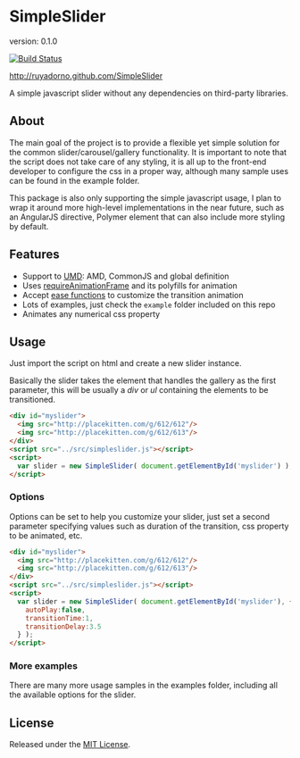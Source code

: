 SimpleSlider
============

version: 0.1.0

[![Build Status](https://travis-ci.org/ruyadorno/SimpleSlider.png?branch=develop)](https://travis-ci.org/ruyadorno/SimpleSlider)

http://ruyadorno.github.com/SimpleSlider

A simple javascript slider without any dependencies on third-party libraries.


## About

The main goal of the project is to provide a flexible yet simple solution for the common slider/carousel/gallery functionality. It is important to note that the script does not take care of any styling, it is all up to the front-end developer to configure the css in a proper way, although many sample uses can be found in the example folder.

This package is also only supporting the simple javascript usage, I plan to wrap it around more high-level implementations in the near future, such as an AngularJS directive, Polymer element that can also include more styling by default.


## Features

- Support to [UMD](https://github.com/umdjs/umd): AMD, CommonJS and global definition
- Uses [requireAnimationFrame](https://developer.mozilla.org/en/docs/Web/API/window.requestAnimationFrame) and its polyfills for animation
- Accept [ease functions](https://github.com/jimjeffers/Easie/blob/master/easie.js) to customize the transition animation
- Lots of examples, just check the `example` folder included on this repo
- Animates any numerical css property


## Usage

Just import the script on html and create a new slider instance.

Basically the slider takes the element that handles the gallery as the first parameter, this will be usually a *div* or *ul* containing the elements to be transitioned.

```html
<div id="myslider">
  <img src="http://placekitten.com/g/612/612"/>
  <img src="http://placekitten.com/g/612/613"/>
</div>
<script src="../src/simpleslider.js"></script>
<script>
  var slider = new SimpleSlider( document.getElementById('myslider') );
</script>
```

### Options

Options can be set to help you customize your slider, just set a second parameter specifying values such as duration of the transition, css property to be animated, etc.

```html
<div id="myslider">
  <img src="http://placekitten.com/g/612/612"/>
  <img src="http://placekitten.com/g/612/613"/>
</div>
<script src="../src/simpleslider.js"></script>
<script>
  var slider = new SimpleSlider( document.getElementById('myslider'), {
    autoPlay:false,
    transitionTime:1,
    transitionDelay:3.5
  } );
</script>
```


### More examples

There are many more usage samples in the examples folder, including all the available options for the slider.


## License

Released under the [MIT License](http://www.opensource.org/licenses/mit-license.php).

